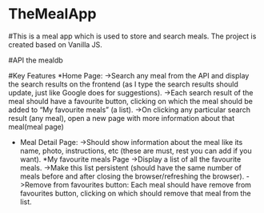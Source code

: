 # TheMealApp
#This is a meal app which is used to store and search meals. The project is created based on Vanilla JS. 

#API
the mealdb

#Key Features
*Home Page:
->Search any meal from the API and display the search results on the frontend (as I type the search results should update, just like Google does for suggestions).
->Each search result of the meal should have a favourite button, clicking on which the meal should be added to “My favourite meals” (a list).
->On clicking any particular search result (any meal), open a new page with more information about that meal(meal page)
* Meal Detail Page:
->Should show information about the meal like its name, photo, instructions, etc (these are must, rest you can add if you want).
*My favourite meals Page
->Display a list of all the favourite meals.
->Make this list persistent (should have the same number of meals before and after closing the browser/refreshing the browser).
->Remove from favourites button: Each meal should have remove from favourites button, clicking on which should remove that meal from the list.

